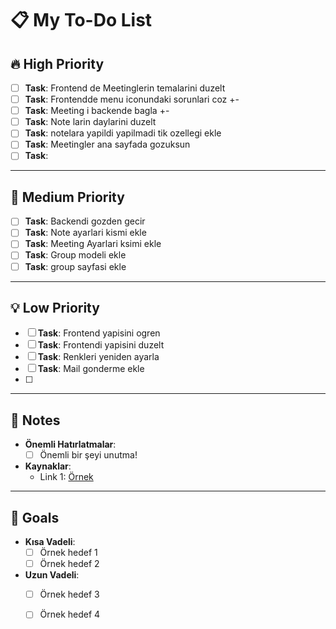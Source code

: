 # 📋 My To-Do List

## 🔥 High Priority
- [ ] **Task**: Frontend de Meetinglerin temalarini duzelt 
- [ ] **Task**: Frontendde menu iconundaki sorunlari coz +-
- [ ] **Task**: Meeting i backende bagla +-
- [ ] **Task**: Note larin daylarini duzelt
- [ ] **Task**: notelara yapildi yapilmadi tik ozellegi ekle 
- [ ] **Task**: Meetingler ana sayfada gozuksun
- [ ] **Task**: 
---

## 🌟 Medium Priority
- [ ] **Task**: Backendi gozden gecir
- [ ] **Task**: Note ayarlari kismi ekle
- [ ] **Task**: Meeting Ayarlari ksimi ekle
- [ ] **Task**: Group modeli ekle 
- [ ] **Task**: group sayfasi ekle 

---

## 💡 Low Priority
- [ ] **Task**: Frontend yapisini ogren
- [ ] **Task**: Frontendi yapisini duzelt
- [ ] **Task**: Renkleri yeniden ayarla 
- [ ] **Task**: Mail gonderme ekle
- [ ] 


---

## 📌 Notes
- **Önemli Hatırlatmalar**:
  - [ ] Önemli bir şeyi unutma!
- **Kaynaklar**:
  - Link 1: [Örnek](https://example.com)

---

## 🎯 Goals
- **Kısa Vadeli**:
  - [ ] Örnek hedef 1
  - [ ] Örnek hedef 2

- **Uzun Vadeli**:
  - [ ] Örnek hedef 3
  - [ ] Örnek hedef 4

